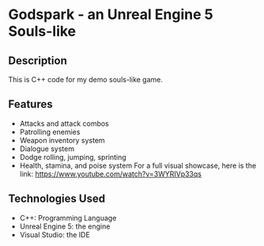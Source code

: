 # Godspark - an Unreal Engine 5 Souls-like
## Description
This is C++ code for my demo souls-like game.
## Features
* Attacks and attack combos
* Patrolling enemies
* Weapon inventory system
* Dialogue system
* Dodge rolling, jumping, sprinting
* Health, stamina, and poise system
For a full visual showcase, here is the link: https://www.youtube.com/watch?v=3WYRIVp33qs
## Technologies Used
* C++: Programming Language
* Unreal Engine 5: the engine
* Visual Studio: the IDE


